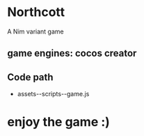 # Northcott
 A Nim variant game
 ## game engines: cocos creator
 ## Code path
* assets--scripts--game.js
# enjoy the game :)
